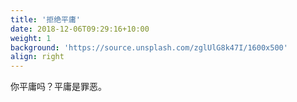 ```yaml
---
title: '拒绝平庸'
date: 2018-12-06T09:29:16+10:00
weight: 1
background: 'https://source.unsplash.com/zglUlG8k47I/1600x500'
align: right
---
```


你平庸吗？平庸是罪恶。
